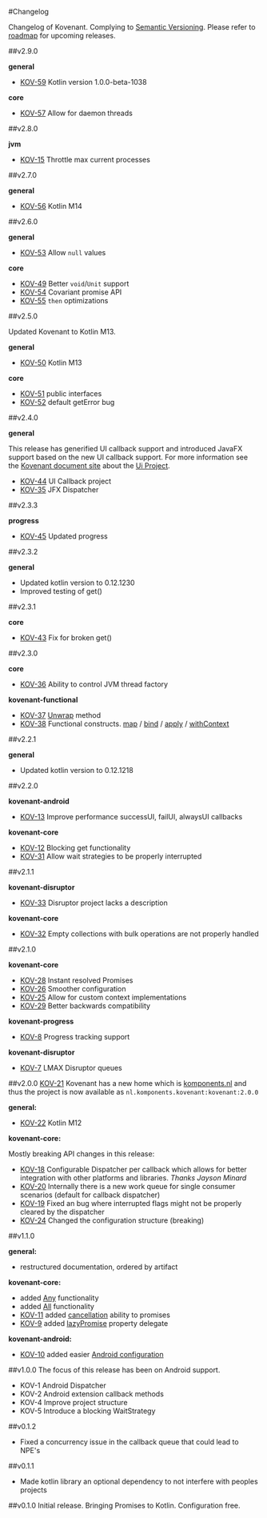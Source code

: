 #Changelog

Changelog of Kovenant. Complying to [Semantic Versioning](http://semver.org).
Please refer to [roadmap](roadmap.md) for upcoming releases.

##v2.9.0

**general**

* [KOV-59](http://issues.komponents.nl/youtrack/issue/KOV-59) Kotlin version 1.0.0-beta-1038

**core**

* [KOV-57](http://issues.komponents.nl/youtrack/issue/KOV-57) Allow for daemon threads


##v2.8.0

**jvm**

* [KOV-15](http://issues.komponents.nl/youtrack/issue/KOV-15) Throttle max current processes

##v2.7.0

**general**

* [KOV-56](http://issues.komponents.nl/youtrack/issue/KOV-56) Kotlin M14

##v2.6.0

**general**

* [KOV-53](http://issues.komponents.nl/youtrack/issue/KOV-53) Allow `null` values

**core**

* [KOV-49](http://issues.komponents.nl/youtrack/issue/KOV-49) Better `void`/`Unit` support
* [KOV-54](http://issues.komponents.nl/youtrack/issue/KOV-54) Covariant promise API
* [KOV-55](http://issues.komponents.nl/youtrack/issue/KOV-55) `then` optimizations

##v2.5.0

Updated Kovenant to Kotlin M13.

**general**

* [KOV-50](http://issues.komponents.nl/youtrack/issue/KOV-50) Kotlin M13

**core**

* [KOV-51](http://issues.komponents.nl/youtrack/issue/KOV-51) public interfaces
* [KOV-52](http://issues.komponents.nl/youtrack/issue/KOV-52) default getError bug


##v2.4.0

**general**

This release has generified UI callback support and introduced JavaFX support based on the new UI callback support.
For more information see the [Kovenant document site](http://kovenant.komponents.nl) about the 
[Ui Project](http://kovenant.komponents.nl/addons/ui/).

* [KOV-44](http://issues.komponents.nl/youtrack/issue/KOV-44) UI Callback project
* [KOV-35](http://issues.komponents.nl/youtrack/issue/KOV-35) JFX Dispatcher


##v2.3.3

**progress**

* [KOV-45](http://issues.komponents.nl/youtrack/issue/KOV-45) Updated progress

##v2.3.2

**general**

* Updated kotlin version to 0.12.1230
* Improved testing of get()

##v2.3.1

**core**

* [KOV-43](http://issues.komponents.nl/youtrack/issue/KOV-43) Fix for broken get()

##v2.3.0

**core**

* [KOV-36](http://issues.komponents.nl/youtrack/issue/KOV-36) Ability to control JVM thread factory

**kovenant-functional**

* [KOV-37](http://issues.komponents.nl/youtrack/issue/KOV-37) [Unwrap](http://kovenant.komponents.nl/api/functional_usage/#unwrap) method
* [KOV-38](http://issues.komponents.nl/youtrack/issue/KOV-38) Functional constructs. [map](http://kovenant.komponents.nl/api/functional_usage/#map)  / [bind](http://kovenant.komponents.nl/api/functional_usage/#bind)  / [apply](http://kovenant.komponents.nl/api/functional_usage/#apply)  / [withContext](http://kovenant.komponents.nl/api/functional_usage/#withcontext)  


##v2.2.1

**general**

* Updated kotlin version to 0.12.1218


##v2.2.0

**kovenant-android**

* [KOV-13](http://issues.komponents.nl/youtrack/issue/KOV-13) Improve performance successUI, failUI, alwaysUI callbacks

**kovenant-core**

* [KOV-12](http://issues.komponents.nl/youtrack/issue/KOV-12) Blocking get functionality
* [KOV-31](http://issues.komponents.nl/youtrack/issue/KOV-31) Allow wait strategies to be properly interrupted


##v2.1.1

**kovenant-disruptor**

* [KOV-33](http://issues.komponents.nl/youtrack/issue/KOV-33) Disruptor project lacks a description

**kovenant-core**

* [KOV-32](http://issues.komponents.nl/youtrack/issue/KOV-32) Empty collections with bulk operations are not properly handled

##v2.1.0

**kovenant-core**

* [KOV-28](http://issues.komponents.nl/youtrack/issue/KOV-28) Instant resolved Promises
* [KOV-26](http://issues.komponents.nl/youtrack/issue/KOV-26) Smoother configuration
* [KOV-25](http://issues.komponents.nl/youtrack/issue/KOV-25) Allow for custom context implementations
* [KOV-29](http://issues.komponents.nl/youtrack/issue/KOV-29) Better backwards compatibility


**kovenant-progress**

* [KOV-8](http://issues.komponents.nl/youtrack/issue/KOV-8) Progress tracking support

**kovenant-disruptor**

* [KOV-7](http://issues.komponents.nl/youtrack/issue/KOV-7) LMAX Disruptor queues

##v2.0.0
[KOV-21](http://issues.komponents.nl/youtrack/issue/KOV-21) Kovenant has a new home which is [komponents.nl](http://komponents.nl) and thus the project is now available as `nl.komponents.kovenant:kovenant:2.0.0`

**general:**

* [KOV-22](http://issues.komponents.nl/youtrack/issue/KOV-22) Kotlin M12

**kovenant-core:**

Mostly breaking API changes in this release:

* [KOV-18](http://issues.komponents.nl/youtrack/issue/KOV-18) Configurable Dispatcher per callback which allows for better integration with other platforms and libraries. _Thanks Jayson Minard_ 
* [KOV-20](http://issues.komponents.nl/youtrack/issue/KOV-20) Internally there is a new work queue for single consumer scenarios (default for callback dispatcher)
* [KOV-19](http://issues.komponents.nl/youtrack/issue/KOV-19) Fixed an bug where interrupted flags might not be properly cleared by the dispatcher
* [KOV-24](http://issues.komponents.nl/youtrack/issue/KOV-24) Changed the configuration structure (breaking)

##v1.1.0

**general:**

* restructured documentation, ordered by artifact

**kovenant-core:**

* added [Any](api/core_usage.md#any) functionality
* added [All](api/core_usage.md#all) functionality
* [KOV-11](http://issues.komponents.nl/youtrack/issue/KOV-11) added [cancellation](api/core_usage.md#cancel) ability to promises 
* [KOV-9](http://issues.komponents.nl/youtrack/issue/KOV-9) added [lazyPromise](api/core_usage.md#lazy-promise) property delegate

**kovenant-android:**

* [KOV-10](http://issues.komponents.nl/youtrack/issue/KOV-10) added easier [Android configuration](android/config.md)

##v1.0.0
The focus of this release has been on Android support.

* KOV-1 Android Dispatcher
* KOV-2 Android extension callback methods
* KOV-4 Improve project structure
* KOV-5 Introduce a blocking WaitStrategy

##v0.1.2

* Fixed a concurrency issue in the callback queue that could lead to NPE's 

##v0.1.1

* Made kotlin library an optional dependency to not interfere with peoples projects

##v0.1.0
Initial release.
Bringing Promises to Kotlin. Configuration free.